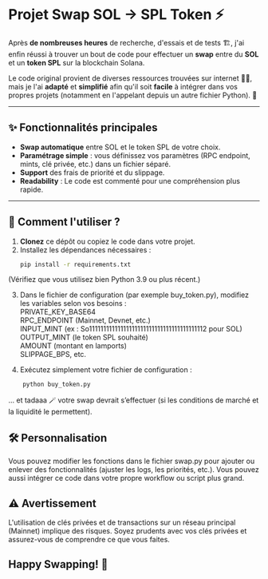 # **Projet Swap SOL → SPL Token** ⚡

Après **de nombreuses heures** de recherche, d'essais et de tests 🏗️, j'ai enfin réussi à trouver un bout de code pour effectuer un **swap** entre du **SOL** et un **token SPL** sur la blockchain Solana. 

Le code original provient de diverses ressources trouvées sur internet 🕵️‍♀️, mais je l'ai **adapté** et **simplifié** afin qu'il soit **facile** à intégrer dans vos propres projets (notamment en l'appelant depuis un autre fichier Python). 🎉

---

## ✨ **Fonctionnalités principales** 

- **Swap automatique** entre SOL et le token SPL de votre choix.  
- **Paramétrage simple** : vous définissez vos paramètres (RPC endpoint, mints, clé privée, etc.) dans un fichier séparé.  
- **Support** des frais de priorité et du slippage.  
- **Readability** : Le code est commenté pour une compréhension plus rapide.

---

## 🚀 **Comment l'utiliser ?**

1. **Clonez** ce dépôt ou copiez le code dans votre projet.  
2. Installez les dépendances nécessaires :  
   ```bash
   pip install -r requirements.txt
   ```
(Vérifiez que vous utilisez bien Python 3.9 ou plus récent.)

3. Dans le fichier de configuration (par exemple buy_token.py), modifiez les variables selon vos besoins :<br>
        PRIVATE_KEY_BASE64<br>
        RPC_ENDPOINT (Mainnet, Devnet, etc.)<br>
        INPUT_MINT (ex : So11111111111111111111111111111111111111112 pour SOL)<br>
        OUTPUT_MINT (le token SPL souhaité)<br>
        AMOUNT (montant en lamports)<br>
        SLIPPAGE_BPS, etc.<br>

4. Exécutez simplement votre fichier de configuration :
```bash
    python buy_token.py
```
   ... et tadaaa 🪄 votre swap devrait s’effectuer (si les conditions de marché et la liquidité le permettent).

## 🛠️ Personnalisation

   Vous pouvez modifier les fonctions dans le fichier swap.py pour ajouter ou enlever des fonctionnalités (ajuster les logs, les priorités, etc.).
   Vous pouvez aussi intégrer ce code dans votre propre workflow ou script plus grand.

## ⚠️ Avertissement

   L'utilisation de clés privées et de transactions sur un réseau principal (Mainnet) implique des risques.
   Soyez prudents avec vos clés privées et assurez-vous de comprendre ce que vous faites.

## Happy Swapping! 🥳
